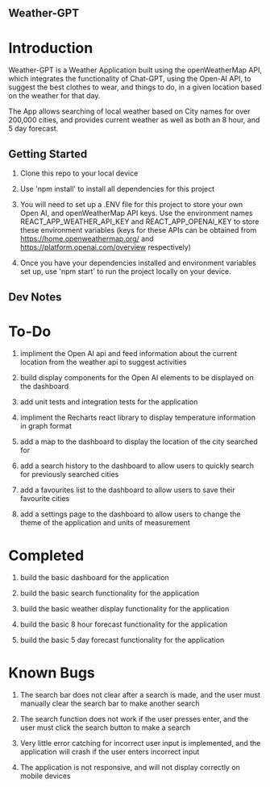 ## Weather-GPT

# Introduction

Weather-GPT is a Weather Application built using the openWeatherMap API, which integrates the functionality
of Chat-GPT, using the Open-AI API, to suggest the best clothes to wear, and things to do, in a given location
based on the weather for that day.

The App allows searching of local weather based on City names for over 200,000 cities, and provides current weather
as well as both an 8 hour, and 5 day forecast. 

## Getting Started

1. Clone this repo to your local device

2. Use 'npm install' to install all dependencies for this project

3. You will need to set up a .ENV file for this project to store your own Open AI, and openWeatherMap API keys.
 Use the environment names REACT_APP_WEATHER_API_KEY and REACT_APP_OPENAI_KEY to store these environment variables
(keys for these APIs can be obtained from https://home.openweathermap.org/ and https://platform.openai.com/overview respectively)

4. Once you have your dependencies installed and environment variables set up, use 'npm start' to run the project locally on your device.

## Dev Notes

# To-Do

1. impliment the Open AI api and feed information about the current location from the weather api to suggest activities

2. build display components for the Open AI elements to be displayed on the dashboard

3. add unit tests and integration tests for the application

4. impliment the Recharts react library to display temperature information in graph format

5. add a map to the dashboard to display the location of the city searched for

6. add a search history to the dashboard to allow users to quickly search for previously searched cities

7. add a favourites list to the dashboard to allow users to save their favourite cities

8. add a settings page to the dashboard to allow users to change the theme of the application and units of measurement

# Completed

1. build the basic dashboard for the application

2. build the basic search functionality for the application

3. build the basic weather display functionality for the application

4. build the basic 8 hour forecast functionality for the application

5. build the basic 5 day forecast functionality for the application

# Known Bugs

1. The search bar does not clear after a search is made, and the user must manually clear the search bar to make another search

2. The search function does not work if the user presses enter, and the user must click the search button to make a search

3. Very little error catching for incorrect user input is implemented, and the application will crash if the user enters incorrect input

4. The application is not responsive, and will not display correctly on mobile devices







